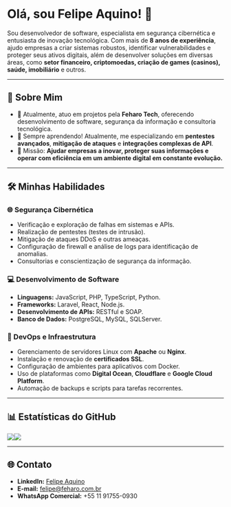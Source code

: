 # Olá, sou Felipe Aquino! 👋

Sou desenvolvedor de software, especialista em segurança cibernética e entusiasta de inovação tecnológica. Com mais de **8 anos de experiência**, ajudo empresas a criar sistemas robustos, identificar vulnerabilidades e proteger seus ativos digitais, além de desenvolver soluções em diversas áreas, como **setor financeiro, criptomoedas, criação de games (casinos), saúde, imobiliário** e outros.

---

## 🚀 Sobre Mim

- 🔭 Atualmente, atuo em projetos pela **Feharo Tech**, oferecendo desenvolvimento de software, segurança da informação e consultoria tecnológica.
- 🌱 Sempre aprendendo! Atualmente, me especializando em **pentestes avançados**, **mitigação de ataques** e **integrações complexas de API**.
- 🎯 Missão: **Ajudar empresas a inovar, proteger suas informações e operar com eficiência em um ambiente digital em constante evolução.**

---

## 🛠️ Minhas Habilidades

### 🌐 Segurança Cibernética
- Verificação e exploração de falhas em sistemas e APIs.
- Realização de pentestes (testes de intrusão).
- Mitigação de ataques DDoS e outras ameaças.
- Configuração de firewall e análise de logs para identificação de anomalias.
- Consultorias e conscientização de segurança da informação.

### 💻 Desenvolvimento de Software
- **Linguagens:** JavaScript, PHP, TypeScript, Python.
- **Frameworks:** Laravel, React, Node.js.
- **Desenvolvimento de APIs:** RESTful e SOAP.
- **Banco de Dados:** PostgreSQL, MySQL, SQLServer.

### 🔧 DevOps e Infraestrutura
- Gerenciamento de servidores Linux com **Apache** ou **Nginx**.
- Instalação e renovação de **certificados SSL**.
- Configuração de ambientes para aplicativos com Docker.
- Uso de plataformas como **Digital Ocean**, **Cloudflare** e **Google Cloud Platform**.
- Automação de backups e scripts para tarefas recorrentes.

---

## 📊 Estatísticas do GitHub

<a href="https://github.com/feharo#gh-light-mode-only"><img src="https://github-readme-streak-stats.herokuapp.com/?user=feharo&theme=default"/></a><a href="https://github.com/feharo#gh-dark-mode-only"><img src="https://github-readme-streak-stats.herokuapp.com/?user=feharo&theme=tokyonight"/></a>

---

## 🌐 Contato

- **LinkedIn:** [Felipe Aquino](https://www.linkedin.com/in/felipeaquinobr)
- **E-mail:** felipe@feharo.com.br
- **WhatsApp Comercial:** +55 11 91755-0930
